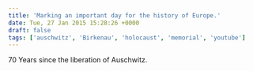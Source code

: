 ```yaml
---
title: 'Marking an important day for the history of Europe.'
date: Tue, 27 Jan 2015 15:28:26 +0000
draft: false
tags: ['auschwitz', 'Birkenau', 'holocaust', 'memorial', 'youtube']
---
```


70 Years since the liberation of Auschwitz.